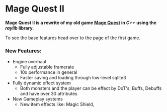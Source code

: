 # Mage Quest II

**Mage Quest II is a rewrite of my old game [Mage Quest](https://github.com/gk646/MageQuestFX) in _*C++*_ using the _*raylib*_ library.**


To see the base features head over to the page of the first game.


### New Features:

- Engine overhaul
  - Fully adjustable framerate
  - 10x performance in general
  - Faster saving and loading through low-level sqlite3
- Fully dynamic effect system 
  - Both monsters and the player can be effect by DoT's, Buffs, Debuffs and have over 30 attributes
- New Gameplay systems
  - New item effects like: Magic Shield,


